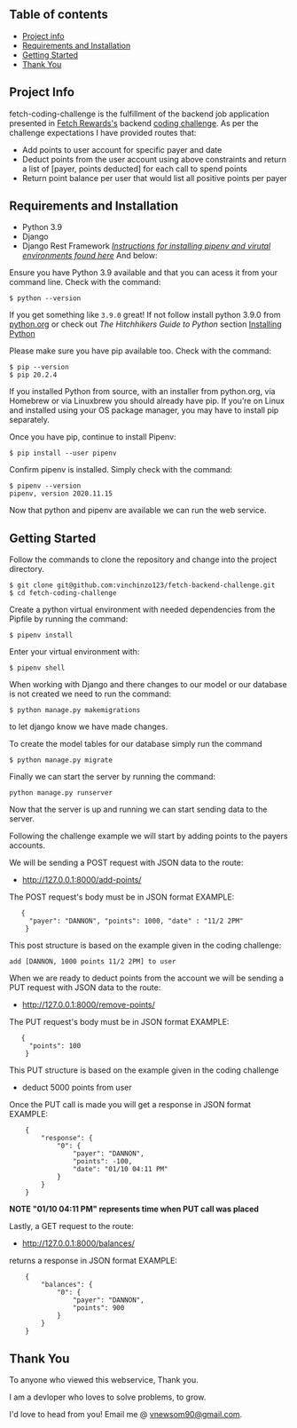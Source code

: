 ## Table of contents
* [Project info](#project-info)
* [Requirements and Installation](#requirements-and-installation)
* [Getting Started](#getting-started)
* [Thank You](#thank-you)

## Project Info
fetch-coding-challenge is the fulfillment of the backend job application presented in [Fetch Rewards's](https://www.fetchrewards.com/) backend [coding challenge](https://fetch-hiring.s3.us-east-1.amazonaws.com/points.pdf). As per the challenge expectations I have provided routes that:
  - Add points to user account for specific payer and date
  - Deduct points from the user account using above constraints and return a list of [payer, points deducted] for each call to spend points
  - Return point balance per user that would list all positive points per payer

## Requirements and Installation
  - Python 3.9
  - Django
  - Django Rest Framework
[*Instructions for installing pipenv and virutal environments found here*](https://pipenv.pypa.io/en/latest/install/#installing-pipenv) And below:

Ensure you have Python 3.9 available and that you can acess it from your command line. Check with the command:

```
$ python --version
```

If you get something like ```3.9.0``` great! If not follow install python 3.9.0 from [python.org](python.org) or check out *The Hitchhikers Guide to Python* section [Installing Python](http://docs.python-guide.org/en/latest/starting/installation/)

Please make sure you have pip available too. Check with the command:
```
$ pip --version
$ pip 20.2.4
```

If you installed Python from source, with an installer from python.org, via Homebrew or via Linuxbrew you should already have pip. If you’re on Linux and installed using your OS package manager, you may have to install pip separately.

Once you have pip, continue to install Pipenv:

```
$ pip install --user pipenv
```

Confirm pipenv is installed. Simply check with the command:
```
$ pipenv --version
pipenv, version 2020.11.15
```

Now that python and pipenv are available we can run the web service.

## Getting Started
Follow the commands to clone the repository and change into the project directory.
```
$ git clone git@github.com:vinchinzo123/fetch-backend-challenge.git
$ cd fetch-coding-challenge
```

Create a python virtual environment with needed dependencies from the Pipfile by running the command:

```
$ pipenv install
```

Enter your virtual environment with:

```$ pipenv shell```

When working with Django and there changes to our model or our database is not created we need to run the command:

  ```
  $ python manage.py makemigrations
  ```
to let django know we have made changes.

To create the model tables for our database simply run the command

  ```
  $ python manage.py migrate
  ```

Finally we can start the server by running the command:

  ```
  python manage.py runserver
  ```

Now that the server is up and running we can start sending data to the server.

Following the challenge example we will start by adding points to the payers accounts.

We will be sending a POST request with JSON data to the route: 

- http://127.0.0.1:8000/add-points/

The POST request's body must be in JSON format
EXAMPLE:

       {
         "payer": "DANNON", "points": 1000, "date" : "11/2 2PM"
        }

This post structure is based on the example given in the coding challenge: 

```add [DANNON, 1000 points 11/2 2PM] to user```

When we are ready to deduct points from the account we will be sending
a PUT request with JSON data to the route: 
  - http://127.0.0.1:8000/remove-points/

The PUT request's body must be in JSON format
EXAMPLE:

       {
         "points": 100
        }

This PUT structure is based on the example given in the coding challenge
  - deduct 5000 points from user

Once the PUT call is made you will get a response in JSON format
EXAMPLE:

        {
            "response": {
                "0": {
                    "payer": "DANNON",
                    "points": -100,
                    "date": "01/10 04:11 PM"
                }
            }
        }

  **NOTE "01/10 04:11 PM" represents time when PUT call was placed**

Lastly, a GET request to the route: 
- http://127.0.0.1:8000/balances/

returns a response in JSON format
EXAMPLE:

        {
            "balances": {
                "0": {
                    "payer": "DANNON",
                    "points": 900
                }
            }
        }

## Thank You
To anyone who viewed this webservice, Thank you.

I am a devloper who loves to solve problems, to grow.

I'd love to head from you!
Email me @ vnewsom90@gmail.com. 
